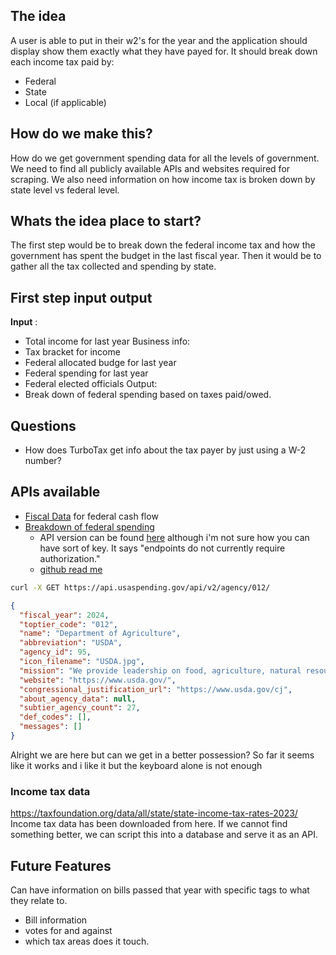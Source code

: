 ## The idea
A user is able to put in their w2's for the year and the application should display show them exactly what they have payed for.
It should break down each income tax paid by:
- Federal
- State
- Local (if applicable)

## How do we make this?
How do we get government spending data for all the levels of government. We need to find all publicly available APIs and websites required for scraping.
We also need information on how income tax is broken down by state level vs federal level.

## Whats the idea place to start?
The first step would be to break down the federal income tax and how the government has spent the budget in the last fiscal year.
Then it would be to gather all the tax collected and spending by state.

## First step input output

**Input** :
- Total income for last year
Business info:
- Tax bracket for income
- Federal allocated budge for last year
- Federal spending for last year
- Federal elected officials
Output: 
- Break down of federal spending based on taxes paid/owed.

## Questions
- How does TurboTax get info about the tax payer by just using a W-2 number?
## APIs available

- [Fiscal Data](https://fiscaldata.treasury.gov/datasets/daily-treasury-statement/deposits-and-withdrawals-of-operating-cash) for federal cash flow
- [Breakdown of federal spending](https://www.usaspending.gov/explorer/budget_function)
	- API version can be found [here](https://api.usaspending.gov/docs/endpoints) although i'm not sure how you can have sort of key. It says "endpoints do not currently require authorization."
	- [github read me](https://github.com/fedspendingtransparency/usaspending-api/blob/master/usaspending_api/api_contracts/contracts/v2/agency/toptier_code.md)

```Bash
curl -X GET https://api.usaspending.gov/api/v2/agency/012/
```
```JSON
{
  "fiscal_year": 2024,
  "toptier_code": "012",
  "name": "Department of Agriculture",
  "abbreviation": "USDA",
  "agency_id": 95,
  "icon_filename": "USDA.jpg",
  "mission": "We provide leadership on food, agriculture, natural resources, rural development, nutrition, and related issues based on sound public policy, the best available science, and efficient management.",
  "website": "https://www.usda.gov/",
  "congressional_justification_url": "https://www.usda.gov/cj",
  "about_agency_data": null,
  "subtier_agency_count": 27,
  "def_codes": [],
  "messages": []
}
```

Alright we are here but can we get in a better possession? So far it seems like it works and i like it but the keyboard alone is not enough

### Income tax data
https://taxfoundation.org/data/all/state/state-income-tax-rates-2023/
Income tax data has been downloaded from here.
If we cannot find something better, we can script this into a database and serve it as an API.
## Future Features
Can have information on bills passed that year with specific tags to what they relate to. 
- Bill information
- votes for and against
- which tax areas does it touch.